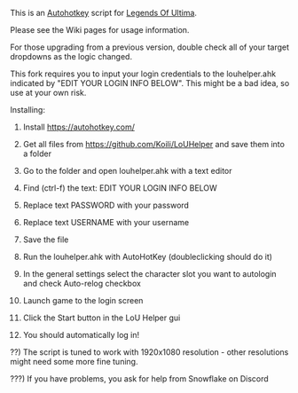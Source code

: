 This is an [Autohotkey](https://autohotkey.com/) script for [Legends Of Ultima](http://legendsofultima.online).

Please see the Wiki pages for usage information.

For those upgrading from a previous version, double check all of your target dropdowns as the logic changed.

This fork requires you to input your login credentials to the louhelper.ahk indicated by "EDIT YOUR LOGIN INFO BELOW". This might be a bad idea, so use at your own risk.

Installing:

1) Install https://autohotkey.com/

2) Get all files from https://github.com/Koili/LoUHelper and save them into a folder

3) Go to the folder and open louhelper.ahk with a text editor

4) Find (ctrl-f) the text: EDIT YOUR LOGIN INFO BELOW

5) Replace text PASSWORD with your password

6) Replace text USERNAME with your username

7) Save the file

8) Run the louhelper.ahk with AutoHotKey (doubleclicking should do it)

9) In the general settings select the character slot you want to autologin and check Auto-relog checkbox

10) Launch game to the login screen

11) Click the Start button in the LoU Helper gui

12) You should automatically log in!

??) The script is tuned to work with 1920x1080 resolution - other resolutions might need some more fine tuning.

???) If you have problems, you ask for help from Snowflake on Discord
